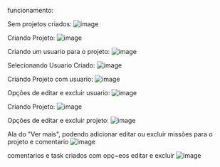funcionamento:

Sem projetos criados:
![image](https://github.com/user-attachments/assets/68b72c1c-ee77-48f4-a660-e3b1bdaf092a)

Criando Projeto:
![image](https://github.com/user-attachments/assets/8518f871-bdb0-4546-af30-8cbbcbe3077d)

Criando um usuario para o projeto:
![image](https://github.com/user-attachments/assets/64f5d800-2dfc-4a6e-9232-f90f3bdb691e)

Selecionando Usuario Criado:
![image](https://github.com/user-attachments/assets/68bf5349-0620-4892-82fd-7a5c6af70270)

Criando Projeto com usuario:
![image](https://github.com/user-attachments/assets/b0739b69-0c91-42aa-81cb-630b0343eba2)

Opções de editar e excluir usuario:
![image](https://github.com/user-attachments/assets/9fa00107-7e70-427d-af19-bb67568e254f)

Criando Projeto:
![image](https://github.com/user-attachments/assets/8d4f0e3b-99d3-45ce-bbcf-3cc6453bfb30)

Opções de editar e excluir projeto:
![image](https://github.com/user-attachments/assets/d3b7e416-49b8-4df8-8efd-11897be12ab3)

Ala do "Ver mais", podendo adicionar editar ou excluir missões para o projeto e comentario
![image](https://github.com/user-attachments/assets/554c7c84-3a73-459a-86fa-87ca860bd08b)

comentarios e task criados com opç~eos editar e excluir
![image](https://github.com/user-attachments/assets/30db242c-671e-49ff-aec6-76a255ac7c45)
